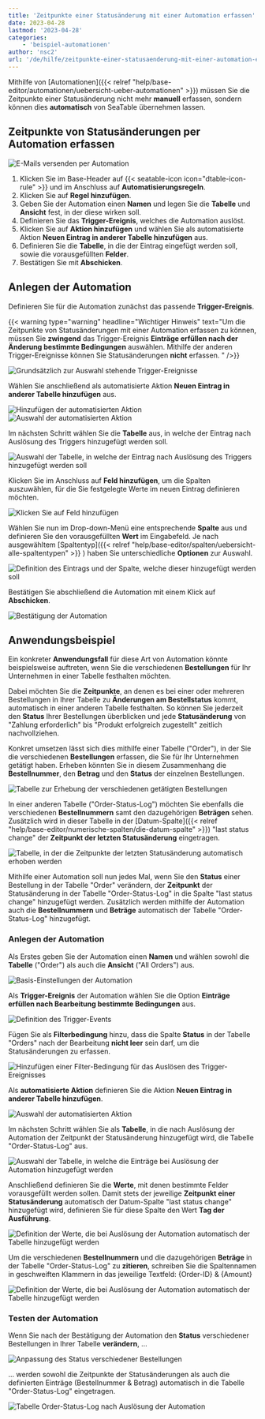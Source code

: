 ```yaml
---
title: 'Zeitpunkte einer Statusänderung mit einer Automation erfassen'
date: 2023-04-28
lastmod: '2023-04-28'
categories:
    - 'beispiel-automationen'
author: 'nsc2'
url: '/de/hilfe/zeitpunkte-einer-statusaenderung-mit-einer-automation-erfassen'
---
```


Mithilfe von [Automationen]({{< relref "help/base-editor/automationen/uebersicht-ueber-automationen" >}}) müssen Sie die Zeitpunkte einer Statusänderung nicht mehr **manuell** erfassen, sondern können dies **automatisch** von SeaTable übernehmen lassen.

## Zeitpunkte von Statusänderungen per Automation erfassen

![E-Mails versenden per Automation](images/how-to-use-automations-for-locking-rows-3.png)

1. Klicken Sie im Base-Header auf {{< seatable-icon icon="dtable-icon-rule" >}} und im Anschluss auf **Automatisierungsregeln**.
2. Klicken Sie auf **Regel hinzufügen**.
3. Geben Sie der Automation einen **Namen** und legen Sie die **Tabelle** und **Ansicht** fest, in der diese wirken soll.
4. Definieren Sie das **Trigger-Ereignis**, welches die Automation auslöst.
5. Klicken Sie auf **Aktion hinzufügen** und wählen Sie als automatisierte Aktion **Neuen Eintrag in anderer Tabelle hinzufügen** aus.
6. Definieren Sie die **Tabelle**, in die der Eintrag eingefügt werden soll, sowie die vorausgefüllten **Felder**.
7. Bestätigen Sie mit **Abschicken**.

## Anlegen der Automation

Definieren Sie für die Automation zunächst das passende **Trigger-Ereignis**.

{{< warning  type="warning" headline="Wichtiger Hinweis"  text="Um die Zeitpunkte von Statusänderungen mit einer Automation erfassen zu können, müssen Sie **zwingend** das Trigger-Ereignis **Einträge erfüllen nach der Änderung bestimmte Bedingungen** auswählen. Mithilfe der anderen Trigger-Ereignisse können Sie Statusänderungen **nicht** erfassen. " />}}

![Grundsätzlich zur Auswahl stehende Trigger-Ereignisse](images/trigger-options-for-archivating-rows.png)

Wählen Sie anschließend als automatisierte Aktion **Neuen Eintrag in anderer Tabelle hinzufügen** aus.

![Hinzufügen der automatisierten Aktion](images/add-an-action.png) ![Auswahl der automatisierten Aktion](images/add-action-example2.png)

Im nächsten Schritt wählen Sie die **Tabelle** aus, in welche der Eintrag nach Auslösung des Triggers hinzugefügt werden soll.

![Auswahl der Tabelle, in welche der Eintrag nach Auslösung des Triggers hinzugefügt werden soll](images/select-table-to-add-entry-after-automation-example-1.png)

Klicken Sie im Anschluss auf **Feld hinzufügen**, um die Spalten auszuwählen, für die Sie festgelegte Werte im neuen Eintrag definieren möchten.

![Klicken Sie auf Feld hinzufügen](images/add-field.png)

Wählen Sie nun im Drop-down-Menü eine entsprechende **Spalte** aus und definieren Sie den vorausgefüllten **Wert** im Eingabefeld. Je nach ausgewähltem [Spaltentyp]({{< relref "help/base-editor/spalten/uebersicht-alle-spaltentypen" >}}
) haben Sie unterschiedliche **Optionen** zur Auswahl.

![Definition des Eintrags und der Spalte, welche dieser hinzugefügt werden soll](images/define-column-to-be-added.png)

Bestätigen Sie abschließend die Automation mit einem Klick auf **Abschicken**.

![Bestätigung der Automation](images/confirm-the-automation.jpg)

## Anwendungsbeispiel

Ein konkreter **Anwendungsfall** für diese Art von Automation könnte beispielsweise auftreten, wenn Sie die verschiedenen **Bestellungen** für Ihr Unternehmen in einer Tabelle festhalten möchten.

Dabei möchten Sie die **Zeitpunkte**, an denen es bei einer oder mehreren Bestellungen in Ihrer Tabelle zu **Änderungen am Bestellstatus** kommt, automatisch in einer anderen Tabelle festhalten. So können Sie jederzeit den **Status** Ihrer Bestellungen überblicken und jede **Statusänderung** von "Zahlung erforderlich" bis "Produkt erfolgreich zugestellt" zeitlich nachvollziehen.

Konkret umsetzen lässt sich dies mithilfe einer Tabelle ("Order"), in der Sie die verschiedenen **Bestellungen** erfassen, die Sie für Ihr Unternehmen getätigt haben. Erheben könnten Sie in diesem Zusammenhang die **Bestellnummer**, den **Betrag** und den **Status** der einzelnen Bestellungen.

![Tabelle zur Erhebung der verschiedenen getätigten Bestellungen](images/table-with-different-orders-1.png)

In einer anderen Tabelle ("Order-Status-Log") möchten Sie ebenfalls die verschiedenen **Bestellnummern** samt den dazugehörigen **Beträgen** sehen. Zusätzlich wird in dieser Tabelle in der [Datum-Spalte]({{< relref "help/base-editor/numerische-spalten/die-datum-spalte" >}}) "last status change" der **Zeitpunkt der letzten Statusänderung** eingetragen.

![Tabelle, in der die Zeitpunkte der letzten Statusänderung automatisch erhoben werden](images/table-order-status-log.png)

Mithilfe einer Automation soll nun jedes Mal, wenn Sie den **Status** einer Bestellung in der Tabelle "Order" verändern, der **Zeitpunkt** der Statusänderung in der Tabelle "Order-Status-Log" in die Spalte "last status change" hinzugefügt werden. Zusätzlich werden mithilfe der Automation auch die **Bestellnummern** und **Beträge** automatisch der Tabelle "Order-Status-Log" hinzugefügt.

### Anlegen der Automation

Als Erstes geben Sie der Automation einen **Namen** und wählen sowohl die **Tabelle** ("Order") als auch die **Ansicht** ("All Orders") aus.

![Basis-Einstellungen der Automation](images/set-basic-settings-automation-example-status-change.png)

Als **Trigger-Ereignis** der Automation wählen Sie die Option **Einträge erfüllen nach Bearbeitung bestimmte Bedingungen** aus.

![Definition des Trigger-Events](images/define-trigger-example-status-change.png)

Fügen Sie als **Filterbedingung** hinzu, dass die Spalte **Status** in der Tabelle "Orders" nach der Bearbeitung **nicht leer** sein darf, um die Statusänderungen zu erfassen.

![Hinzufügen einer Filter-Bedingung für das Auslösen des Trigger-Ereignisses](images/add-filter-condition-example-automation-status-change.png)

Als **automatisierte Aktion** definieren Sie die Aktion **Neuen Eintrag in anderer Tabelle hinzufügen**.

![Auswahl der automatisierten Aktion](images/add-action-example2.png)

Im nächsten Schritt wählen Sie als **Tabelle**, in die nach Auslösung der Automation der Zeitpunkt der Statusänderung hinzugefügt wird, die Tabelle "Order-Status-Log" aus.

![Auswahl der Tabelle, in welche die Einträge bei Auslösung der Automation hinzugefügt werden](images/select-table-to-put-in-entries-after-automation.png)

Anschließend definieren Sie die **Werte**, mit denen bestimmte Felder vorausgefüllt werden sollen. Damit stets der jeweilige **Zeitpunkt einer Statusänderung** automatisch der Datum-Spalte "last status change" hinzugefügt wird, definieren Sie für diese Spalte den Wert **Tag der Ausführung**.

![Definition der Werte, die bei Auslösung der Automation automatisch der Tabelle hinzugefügt werden](images/define-time-of-status-change-to-be-added-1.png)

Um die verschiedenen **Bestellnummern** und die dazugehörigen **Beträge** in der Tabelle "Order-Status-Log" zu **zitieren**, schreiben Sie die Spaltennamen in geschweiften Klammern in das jeweilige Textfeld: {Order-ID} & {Amount}

![Definition der Werte, die bei Auslösung der Automation automatisch der Tabelle hinzugefügt werden](images/define-entries-to-be-added-to-table-after-automation.png)

### Testen der Automation

Wenn Sie nach der Bestätigung der Automation den **Status** verschiedener Bestellungen in Ihrer Tabelle **verändern**, ...

![Anpassung des Status verschiedener Bestellungen](images/change-status-of-different-orders.gif)

... werden sowohl die Zeitpunkte der Statusänderungen als auch die definierten Einträge (Bestellnummer & Betrag) automatisch in die Tabelle "Order-Status-Log" eingetragen.

![Tabelle Order-Status-Log nach Auslösung der Automation](images/table-after-automation-status.png)

